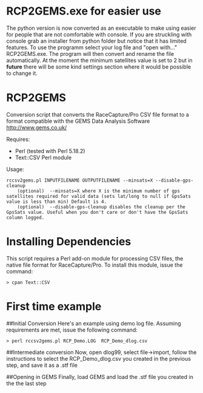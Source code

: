 RCP2GEMS.exe for easier use  
==================
The python version is now converted as an executable to make using easier for people that are not comfortable with console. If you are struckling with console grab an installer from python folder but notice that it has limited features. To use the programm select your log file and "open with..." RCP2GEMS.exe. The program will then convert and rename the file automatically. At the moment the minimum satellites value is set to 2 but in **future** there will be some kind settings section where it would be possible to change it.


RCP2GEMS
========

Conversion script that converts the RaceCapture/Pro CSV file format to a format compatible with the GEMS Data Analysis Software http://www.gems.co.uk/

Requires:

* Perl (tested with Perl 5.18.2)
* Text::CSV Perl module 

Usage:

    rccsv2gems.pl INPUTFILENAME OUTPUTFILENAME --minsats=X --disable-gps-cleanup
        (optional)  --minsats=X where X is the minimum number of gps satellites required for valid data (sets lat/long to null if GpsSats value is less than min) Default is 4.
        (optional)  --disable-gps-cleanup disables the cleanup per the GpsSats value. Useful when you don't care or don't have the GpsSats column logged.


Installing Dependencies
=======================

This script requires a Perl add-on module for processing CSV files, the native file format for RaceCapture/Pro. To install this module, issue the command:

    > cpan Text::CSV

First time example 
==================

##Initial Conversion
Here's an example using demo log file. Assuming requirements are met, issue the following command:

    > perl rccsv2gems.pl RCP_Demo.LOG  RCP_Demo_dlog.csv

##Intermediate conversion
Now, open dlog99, select file->import, follow the instructions to select the RCP_Demo_dlog.csv you created in the previous step, and save it as a .stf file

##Opening in GEMS
Finally, load GEMS and load the .stf file you created in the the last step



